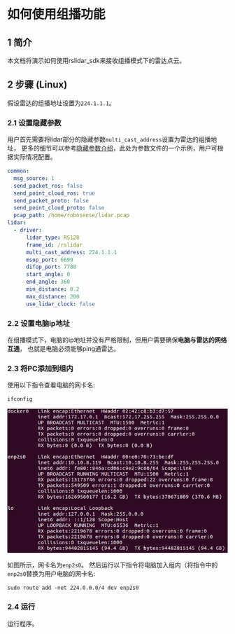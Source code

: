 # 如何使用组播功能

## 1 简介

本文档将演示如何使用rslidar_sdk来接收组播模式下的雷达点云。

## 2 步骤 (Linux)

假设雷达的组播地址设置为```224.1.1.1```。

### 2.1 设置隐藏参数

用户首先需要将lidar部分的隐藏参数```multi_cast_address```设置为雷达的组播地址， 更多的细节可以参考[隐藏参数介绍](../intro/hiding_parameters_intro.md)，此处为参数文件的一个示例，用户可根据实际情况配置。

```yaml
common:
  msg_source: 1                                       
  send_packet_ros: false                                
  send_point_cloud_ros: true                            
  send_packet_proto: false                              
  send_point_cloud_proto: false                         
  pcap_path: /home/robosense/lidar.pcap     
lidar:
  - driver:
      lidar_type: RS128            
      frame_id: /rslidar           
      multi_cast_address: 224.1.1.1
      msop_port: 6699              
      difop_port: 7788             
      start_angle: 0               
      end_angle: 360             
      min_distance: 0.2            
      max_distance: 200           
      use_lidar_clock: false       

```



### 2.2 设置电脑ip地址

在组播模式下，电脑的ip地址并没有严格限制，但用户需要确保**电脑与雷达的网络互通**， 也就是电脑必须能够ping通雷达。

### 2.3 将PC添加到组内

使用以下指令查看电脑的网卡名:

```bash
ifconfig
```

![ethernet](../img/ethernet.png)

如图所示，网卡名为```enp2s0```。 然后运行以下指令将电脑加入组内（将指令中的```enp2s0```替换为用户电脑的网卡名:

```
sudo route add -net 224.0.0.0/4 dev enp2s0
```

### 2.4 运行

运行程序。 











